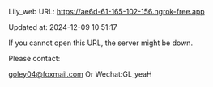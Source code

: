 Lily_web URL: https://ae6d-61-165-102-156.ngrok-free.app

Updated at: 2024-12-09 10:51:17

If you cannot open this URL, the server might be down.

Please contact: 

goley04@foxmail.com Or Wechat:GL_yeaH